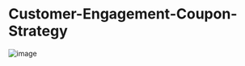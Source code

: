 # Customer-Engagement-Coupon-Strategy

![image](https://github.com/hdawit/Customer-Engagement-Coupon-Strategy/assets/43795941/99845f0d-8622-4787-b233-7ed32a4b4c6b)

